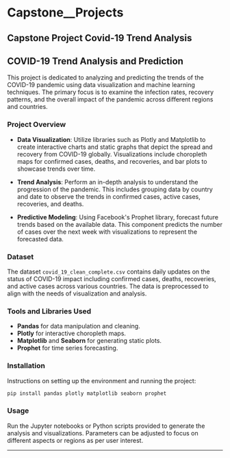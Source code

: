# Capstone__Projects
Capstone Project Covid-19 Trend Analysis
---

## COVID-19 Trend Analysis and Prediction

This project is dedicated to analyzing and predicting the trends of the COVID-19 pandemic using data visualization and machine learning techniques. The primary focus is to examine the infection rates, recovery patterns, and the overall impact of the pandemic across different regions and countries.

### Project Overview

- **Data Visualization**: Utilize libraries such as Plotly and Matplotlib to create interactive charts and static graphs that depict the spread and recovery from COVID-19 globally. Visualizations include choropleth maps for confirmed cases, deaths, and recoveries, and bar plots to showcase trends over time.

- **Trend Analysis**: Perform an in-depth analysis to understand the progression of the pandemic. This includes grouping data by country and date to observe the trends in confirmed cases, active cases, recoveries, and deaths.

- **Predictive Modeling**: Using Facebook's Prophet library, forecast future trends based on the available data. This component predicts the number of cases over the next week with visualizations to represent the forecasted data.

### Dataset

The dataset `covid_19_clean_complete.csv` contains daily updates on the status of COVID-19 impact including confirmed cases, deaths, recoveries, and active cases across various countries. The data is preprocessed to align with the needs of visualization and analysis.

### Tools and Libraries Used

- **Pandas** for data manipulation and cleaning.
- **Plotly** for interactive choropleth maps.
- **Matplotlib** and **Seaborn** for generating static plots.
- **Prophet** for time series forecasting.

### Installation

Instructions on setting up the environment and running the project:

```bash
pip install pandas plotly matplotlib seaborn prophet
```

### Usage

Run the Jupyter notebooks or Python scripts provided to generate the analysis and visualizations. Parameters can be adjusted to focus on different aspects or regions as per user interest.

---

